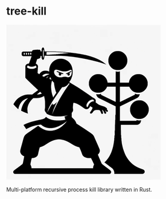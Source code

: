 # tree-kill

![tree-kill](assets/tree-kill.png) 

Multi-platform recursive process kill library written in Rust.
